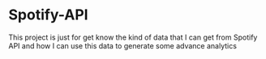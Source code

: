 # Spotify-API
This project is  just for get know the kind of data that I can get from Spotify API and  how I can use this data to generate some advance analytics
